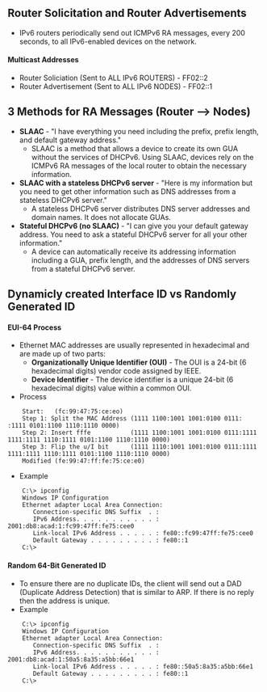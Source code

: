 ## Router Solicitation and Router Advertisements
* IPv6 routers periodically send out ICMPv6 RA messages, every 200 seconds, to all IPv6-enabled devices on the network.
#### Multicast Addresses
* Router Soliciation (Sent to ALL IPv6 ROUTERS) - FF02::2
* Router Advertisement (Sent to ALL IPv6 NODES) - FF02::1
## 3 Methods for RA Messages (Router --> Nodes)
* **SLAAC** - "I have everything you need including the prefix, prefix length, and default gateway address."
  * SLAAC is a method that allows a device to create its own GUA without the services of DHCPv6. Using SLAAC, devices rely on the ICMPv6 RA messages of the local router to obtain the necessary information.
* **SLAAC with a stateless DHCPv6 server** - "Here is my information but you need to get other information such as DNS addresses from a stateless DHCPv6 server."
  * A stateless DHCPv6 server distributes DNS server addresses and domain names. It does not allocate GUAs.
* **Stateful DHCPv6 (no SLAAC)** - "I can give you your default gateway address. You need to ask a stateful DHCPv6 server for all your other information."
  * A device can automatically receive its addressing information including a GUA, prefix length, and the addresses of DNS servers from a stateful DHCPv6 server.


## Dynamicly created Interface ID vs Randomly Generated ID
#### EUI-64 Process
* Ethernet MAC addresses are usually represented in hexadecimal and are made up of two parts:
  * **Organizationally Unique Identifier (OUI)** - The OUI is a 24-bit (6 hexadecimal digits) vendor code assigned by IEEE.
  * **Device Identifier** - The device identifier is a unique 24-bit (6 hexadecimal digits) value within a common OUI.
* Process
```
    Start:   (fc:99:47:75:ce:eo)
    Step 1: Split the MAC Address (1111 1100:1001 1001:0100 0111:                   :1111 0101:1100 1110:1110 0000)
    Step 2: Insert fffe           (1111 1100:1001 1001:0100 0111:1111 1111:1111 1110:1111 0101:1100 1110:1110 0000)
    Step 3: Flip the u/I bit      (1111 1110:1001 1001:0100 0111:1111 1111:1111 1110:1111 0101:1100 1110:1110 0000)
    Modified (fe:99:47:ff:fe:75:ce:e0)
```
* Example
```
    C:\> ipconfig
    Windows IP Configuration
    Ethernet adapter Local Area Connection:
       Connection-specific DNS Suffix  . :
       IPv6 Address. . . . . . . . . . . : 2001:db8:acad:1:fc99:47ff:fe75:cee0
       Link-local IPv6 Address . . . . . : fe80::fc99:47ff:fe75:cee0
       Default Gateway . . . . . . . . . : fe80::1
    C:\>
```
#### Random 64-Bit Generated ID
* To ensure there are no duplicate IDs, the client will send out a DAD (Duplicate Address Detection) that is similar to ARP. If there is no reply then the address is unique.
* Example
```
    C:\> ipconfig
    Windows IP Configuration
    Ethernet adapter Local Area Connection:
       Connection-specific DNS Suffix  . :
       IPv6 Address. . . . . . . . . . . : 2001:db8:acad:1:50a5:8a35:a5bb:66e1
       Link-local IPv6 Address . . . . . : fe80::50a5:8a35:a5bb:66e1
       Default Gateway . . . . . . . . . : fe80::1
    C:\>
```
